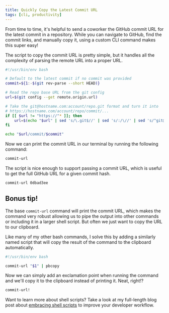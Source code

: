 ```yaml
---
title: Quickly Copy the Latest Commit URL
tags: [cli, productivity]
---
```


From time to time, it's helpful to send a coworker the GitHub commit URL
for the latest commit in a repository. While you can navigate to GitHub,
find the commit links, and manually copy it, using a custom CLI command
makes this super easy!

The script to copy the commit URL is pretty simple, but it handles all the
complexity of parsing the remote URL into a proper URL.

```bash showLineNumbers /usr/local/bin/commit-url
#!/usr/bin/env bash

# Default to the latest commit if no commit was provided
commit=${1:-$(git rev-parse --short HEAD)}

# Read the repo base URL from the git config
url=$(git config --get remote.origin.url)

# Take the git@hostname.com:account/repo.git format and turn it into
# https://hostname.com/account/repo/commit/...
if [[ $url != "https://"* ]]; then
	url=$(echo "$url" | sed 's/\.git$//' | sed 's/:/\//' | sed 's/^git@/https:\/\//')
fi

echo "$url/commit/$commit"
```

Now we can print the commit URL in our terminal by running the following
command:

```bash
commit-url
```

The script is nice enough to support passing a commit URL, which is useful
to get the full GitHub URL for a given commit hash.

```bash
commit-url 0dbad3ee
```

## Bonus tip!

The base `commit-url` command will print the commit URL, which makes the
command very robust allowing us to pipe the output into other commands or
including it in a larger shell script. But often we just want to copy the
URL to our clipboard.

Like many of my other bash commands, I solve this by adding a similarly
named script that will copy the result of the command to the clipboard
automatically.

```bash /usr/local/bin/commit-url!
#!/usr/bin/env bash

commit-url "$1" | pbcopy
```

Now we can simply add an exclamation point when running the command and
we'll copy it to the clipboard instead of printing it. Neat, right!?

```bash
commit-url!
```

Want to learn more about shell scripts? Take a look at my full-length blog
post about [embracing shell scripts](/blog/embracing-shell-scripts) to
improve your developer workflow.
